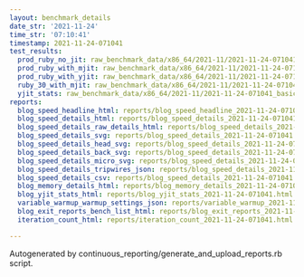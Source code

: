 ```yaml
---
layout: benchmark_details
date_str: '2021-11-24'
time_str: '07:10:41'
timestamp: 2021-11-24-071041
test_results:
  prod_ruby_no_jit: raw_benchmark_data/x86_64/2021-11/2021-11-24-071041_basic_benchmark_prod_ruby_no_jit.json
  prod_ruby_with_mjit: raw_benchmark_data/x86_64/2021-11/2021-11-24-071041_basic_benchmark_prod_ruby_with_mjit.json
  prod_ruby_with_yjit: raw_benchmark_data/x86_64/2021-11/2021-11-24-071041_basic_benchmark_prod_ruby_with_yjit.json
  ruby_30_with_mjit: raw_benchmark_data/x86_64/2021-11/2021-11-24-071041_basic_benchmark_ruby_30_with_mjit.json
  yjit_stats: raw_benchmark_data/x86_64/2021-11/2021-11-24-071041_basic_benchmark_yjit_stats.json
reports:
  blog_speed_headline_html: reports/blog_speed_headline_2021-11-24-071041.html
  blog_speed_details_html: reports/blog_speed_details_2021-11-24-071041.html
  blog_speed_details_raw_details_html: reports/blog_speed_details_2021-11-24-071041.raw_details.html
  blog_speed_details_svg: reports/blog_speed_details_2021-11-24-071041.svg
  blog_speed_details_head_svg: reports/blog_speed_details_2021-11-24-071041.head.svg
  blog_speed_details_back_svg: reports/blog_speed_details_2021-11-24-071041.back.svg
  blog_speed_details_micro_svg: reports/blog_speed_details_2021-11-24-071041.micro.svg
  blog_speed_details_tripwires_json: reports/blog_speed_details_2021-11-24-071041.tripwires.json
  blog_speed_details_csv: reports/blog_speed_details_2021-11-24-071041.csv
  blog_memory_details_html: reports/blog_memory_details_2021-11-24-071041.html
  blog_yjit_stats_html: reports/blog_yjit_stats_2021-11-24-071041.html
  variable_warmup_warmup_settings_json: reports/variable_warmup_2021-11-24-071041.warmup_settings.json
  blog_exit_reports_bench_list_html: reports/blog_exit_reports_2021-11-24-071041.bench_list.html
  iteration_count_html: reports/iteration_count_2021-11-24-071041.html

---
```

Autogenerated by continuous_reporting/generate_and_upload_reports.rb script.
